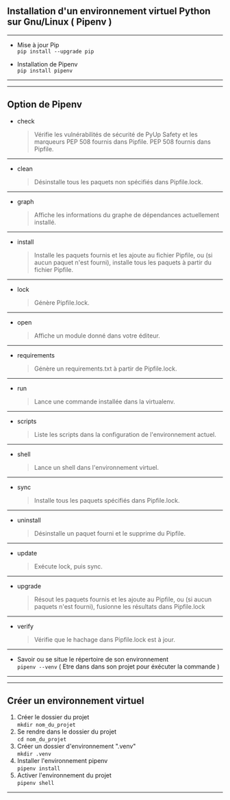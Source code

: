 ## Installation d'un environnement virtuel Python sur Gnu/Linux ( Pipenv )
---
- Mise à jour Pip  
`pip install --upgrade pip`

- Installation de Pipenv  
`pip install pipenv`
---
---
## Option de Pipenv  
 - check  
  
    > Vérifie les vulnérabilités de sécurité de PyUp Safety et les marqueurs PEP 508 fournis dans Pipfile. PEP 508 fournis dans Pipfile.  
---
  - clean  

    > Désinstalle tous les paquets non spécifiés dans Pipfile.lock.
---
- graph  
  
    > Affiche les informations du graphe de dépendances actuellement installé.
---
- install  
  
    > Installe les paquets fournis et les ajoute au fichier Pipfile, ou (si aucun paquet n'est fourni), installe tous les paquets à partir du fichier Pipfile.
---
- lock  
  
    > Génère Pipfile.lock.
---
- open  

    > Affiche un module donné dans votre éditeur.
---
- requirements  

    > Génère un requirements.txt à partir de Pipfile.lock.
---
- run  

    > Lance une commande installée dans la virtualenv.
---
- scripts  

    > Liste les scripts dans la configuration de l'environnement actuel.
---
- shell 

    > Lance un shell dans l'environnement virtuel.
---
- sync 

    > Installe tous les paquets spécifiés dans Pipfile.lock.
---
- uninstall  

    > Désinstalle un paquet fourni et le supprime du Pipfile.
---
- update  

    > Exécute lock, puis sync.  
---
- upgrade  

    > Résout les paquets fournis et les ajoute au Pipfile, ou (si aucun paquets n'est fourni), fusionne les résultats dans Pipfile.lock
---
- verify  

    > Vérifie que le hachage dans Pipfile.lock est à jour.
---
- Savoir ou se situe le répertoire de son environnement  
    `pipenv --venv` ( Etre dans dans son projet pour éxécuter la commande )
---
---
## Créer un environnement virtuel  
1. Créer le dossier du projet  
`mkdir nom_du_projet`
2. Se rendre dans le dossier du projet  
`cd nom_du_projet`
3. Créer un dossier d'environnement ".venv"  
`mkdir .venv`
4. Installer l'environnement pipenv  
`pipenv install` 
5. Activer l'environnement du projet  
`pipenv shell`
---


